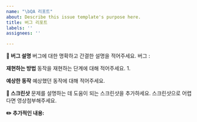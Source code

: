 ```yaml
---
name: "\bQA 리포트"
about: Describe this issue template's purpose here.
title: 버그 리포트
labels: ''
assignees: ''

---
```


**🐛 버그 설명**
버그에 대한 명확하고 간결한 설명을 적어주세요. 
버그 : 

**재현하는 방법**
동작을 재현하는 단계에 대해 적어주세요. 
1. 

**예상한 동작**
예상했던 동작에 대해 적어주세요. 

**📸 스크린샷**
 문제를 설명하는 데 도움이 되는 스크린샷을 추가하세요. 스크린샷으로 어렵다면 영상첨부해주세요.

**✏️ 추가적인 내용:**

